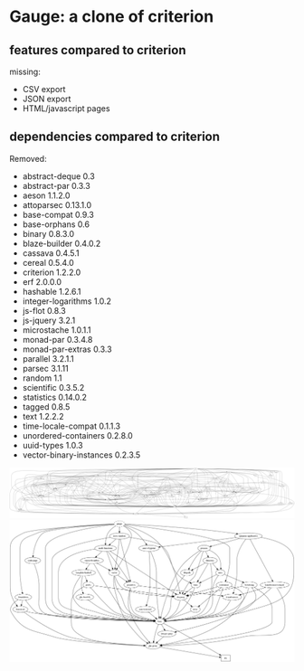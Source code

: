 # Gauge: a clone of criterion


## features compared to criterion

missing:

* CSV export
* JSON export
* HTML/javascript pages

## dependencies compared to criterion

Removed:

* abstract-deque 0.3
* abstract-par 0.3.3
* aeson 1.1.2.0
* attoparsec 0.13.1.0
* base-compat 0.9.3
* base-orphans 0.6
* binary 0.8.3.0
* blaze-builder 0.4.0.2
* cassava 0.4.5.1
* cereal 0.5.4.0
* criterion 1.2.2.0
* erf 2.0.0.0
* hashable 1.2.6.1
* integer-logarithms 1.0.2
* js-flot 0.8.3
* js-jquery 3.2.1
* microstache 1.0.1.1
* monad-par 0.3.4.8
* monad-par-extras 0.3.3
* parallel 3.2.1.1
* parsec 3.1.11
* random 1.1
* scientific 0.3.5.2
* statistics 0.14.0.2
* tagged 0.8.5
* text 1.2.2.2
* time-locale-compat 0.1.1.3
* unordered-containers 0.2.8.0
* uuid-types 1.0.3
* vector-binary-instances 0.2.3.5

![Criterion](/.README.imgs/criterion.png)
![Gauge](/.README.imgs/gauge.png)
